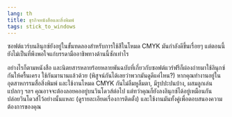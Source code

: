 ```yaml
---
lang: th
title: ธุรกิจหนังสือและสิ่งพิมพ์
tags: stick_to_windows
---
```


ซอฟต์แวร์บนลินุกซ์ยังอยู่ในขั้นทดลองสำหรับการใช้สีในโหมด CMYK มันกำลังดีขึ้นเรื่อยๆ แต่ตอนนี้ยังไม่เป็นที่พึงพอใจแก่บรรดามืออาชิพทางด้านนี้ซักเท่าไร

อย่างไรก็ตามหนังสือ และนิตยสารหลายร้อยหลายพันฉบับที่เกี่ยวกับซอฟต์แวร์ฟรีก็ผ่องถ่ายมาใช้ลินุกซ์กันให้ครื้นเครง ใช้กันมานานแล้วด้วย (พิสูจน์กันได้เลยว่าพวกมันดูดีแค่ไหน?) หากคุณทำงานอยู่ในอุตสาหกรรมสื่อสิ่งพิมพ์ และใช้งานโหมด CMYK กันไม่ลืมหูลืมตา, มีรูปปะปนบ้าง, ผสมลูกเล่นแปลกๆ ฯลฯ คุณอาจจะต้องลอยคออยู่บนวินโดวส์ต่อไป แต่ทว่าคุณก็ยังลงลินุกซ์ได้อยู่เหมือนกัน ปล่อยวินโดวส์ไว้อย่างนั้นแหละ (ดูรายละเอียดเรื่องการติดตั้ง) และใช้งานมันทั้งคู่เพื่อตอบสนองความต้องการของคุณ

